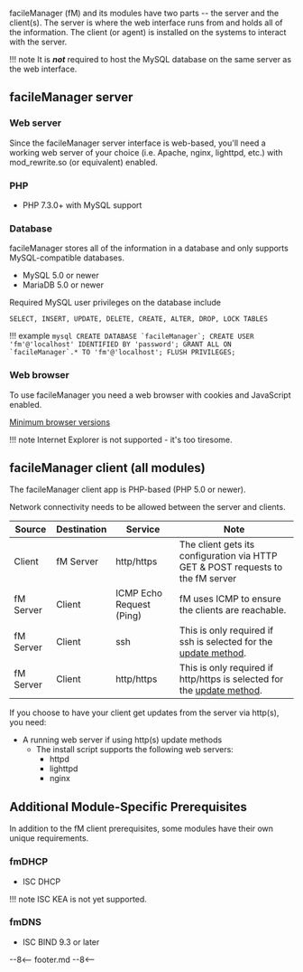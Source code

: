 facileManager (fM) and its modules have two parts -- the server and the client(s). The server is where the web interface runs from and holds all of the information. The client (or agent) is installed on the systems to interact with the server.

!!! note
    It is **_not_** required to host the MySQL database on the same server as the web interface.

## facileManager server

### Web server

Since the facileManager server interface is web-based, you'll need a working web server of your choice (i.e. Apache, nginx, lighttpd, etc.) with mod_rewrite.so (or equivalent) enabled.

### PHP

- PHP 7.3.0+ with MySQL support

### Database

facileManager stores all of the information in a database and only supports MySQL-compatible databases.

- MySQL 5.0 or newer
- MariaDB 5.0 or newer

Required MySQL user privileges on the database include

    SELECT, INSERT, UPDATE, DELETE, CREATE, ALTER, DROP, LOCK TABLES

!!! example
    ``` mysql
    CREATE DATABASE `facileManager`;
    CREATE USER 'fm'@'localhost' IDENTIFIED BY 'password';
    GRANT ALL ON `facileManager`.* TO 'fm'@'localhost';
    FLUSH PRIVILEGES;
    ```

### Web browser

To use facileManager you need a web browser with cookies and JavaScript enabled.

[Minimum browser versions](https://developer.mozilla.org/en-US/docs/Web/CSS/color_value/light-dark#browser_compatibility)

!!! note
    Internet Explorer is not supported - it's too tiresome.

## facileManager client (all modules)

The facileManager client app is PHP-based (PHP 5.0 or newer).

Network connectivity needs to be allowed between the server and clients.

| Source | Destination | Service | Note |
|--------|-------------|---------|------|
| Client | fM Server | http/https | The client gets its configuration via HTTP GET & POST requests to the fM server |
| fM Server | Client | ICMP Echo Request (Ping) | fM uses ICMP to ensure the clients are reachable. |
| fM Server | Client | ssh | This is only required if ssh is selected for the [update method](basic-install.md#client-update-method). |
| fM Server | Client | http/https | This is only required if http/https is selected for the [update method](basic-install.md#client-update-method). |

If you choose to have your client get updates from the server via http(s), you need:

- A running web server if using http(s) update methods
    - The install script supports the following web servers:
        - httpd
        - lighttpd
        - nginx

## Additional Module-Specific Prerequisites

In addition to the fM client prerequisites, some modules have their own unique requirements.

### fmDHCP

- ISC DHCP

!!! note
    ISC KEA is not yet supported.

### fmDNS

- ISC BIND 9.3 or later

--8<--
footer.md
--8<--
